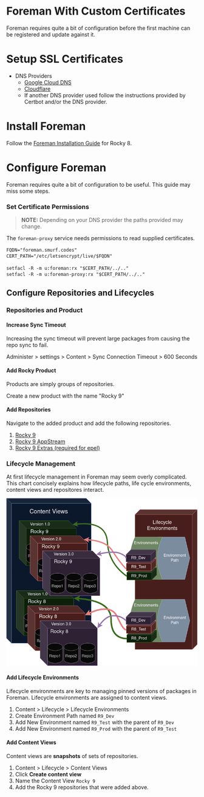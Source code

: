 # Foreman With Custom Certificates 

Foreman requires quite a bit of configuration before the first machine can be registered and update against it.

# Setup SSL Certificates

* DNS Providers
    - [Google Cloud DNS](../letsencrypt/google-dns.md)
    - [Cloudflare](../letsencrypt/cloudflare.md)
    - If another DNS provider used follow the instructions provided by Certbot and/or the DNS provider.

# Install Foreman

Follow the [Foreman Installation Guide](./install.md) for Rocky 8.

# Configure Foreman

Foreman requires quite a bit of configuration to be useful. This guide may miss some steps.

### Set Certificate Permissions

> **NOTE:** Depending on your DNS provider the paths provided may change.

The `foreman-proxy` service needs permissions to read supplied certificates.

```
FQDN="foreman.smurf.codes"
CERT_PATH="/etc/letsencrypt/live/$FQDN"

setfacl -R -m u:foreman:rx "$CERT_PATH/../.."
setfacl -R -m u:foreman-proxy:rx "$CERT_PATH/../.."
```

## Configure Repositories and Lifecycles

### Repositories and Product

#### Increase Sync Timeout

Increasing the sync timeout will prevent large packages from causing the repo sync to fail.

Administer > settings > Content > Sync Connection Timeout > 600 Seconds

#### Add Rocky Product

Products are simply groups of repositories.

Create a new product with the name "Rocky 9"

#### Add Repositories

Navigate to the added product and add the following repositories.

1. [Rocky 9](repos/rocky9.md)
2. [Rocky 9 AppStream](repos/rocky9-appstream.md)
2. [Rocky 9 Extras (required for epel)](repos/rocky9-appstream.md)


### Lifecycle Management

At first lifecycle management in Foreman may seem overly complicated. This chart concisely explains how lifecycle paths, life cycle environments, content views and repositores interact.

![lifecycle chart](img/foreman-lifecycle-dark-trans.png)

#### Add Lifecycle Environments

Lifecycle environments are key to managing pinned versions of packages in Foreman. Lifecycle environments are assigned to content views.

1. Content > Lifecycle > Lifecycle Environments
2. Create Environment Path named `R9_Dev`
3. Add New Environment named `R9_Test` with the parent of `R9_Dev`
4. Add New Environment named `R9_Prod` with the parent of `R9_Test`

#### Add Content Views

Content views are **snapshots** of sets of repositories.

1. Content > Lifecycle > Content Views
2. Click **Create content view**
3. Name the Content View `Rocky 9`
4. Add the Rocky 9 repositories that were added above.

